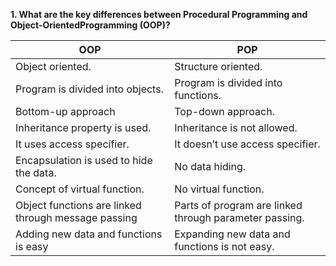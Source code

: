 
<b>1. What are the key differences between Procedural Programming and Object-OrientedProgramming (OOP)?



| OOP      | POP       |
| -------- | ---------- |
|  Object oriented.| Structure oriented. |
|Program is divided into objects.|Program is divided into functions.|
|Bottom-up approach|Top-down approach.|
|Inheritance property is used.|Inheritance is not allowed.|
|It uses access specifier.|It doesn’t use access specifier.|
|Encapsulation is used to hide the data.|No data hiding.|
|Concept of virtual function.|No virtual function.|
|Object functions are linked through message passing|Parts of program are linked through parameter passing.|
|Adding new data and functions is easy|Expanding new data and functions is not easy.|